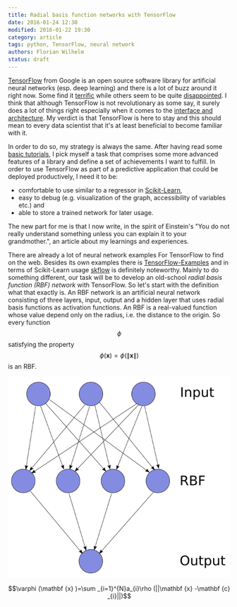 ```yaml
---
title: Radial basis function networks with TensorFlow
date: 2016-01-24 12:30
modified: 2016-01-22 19:30
category: article
tags: python, TensorFlow, neural network
authors: Florian Wilhelm
status: draft
---
```


[TensorFlow][] from Google is an open source software library for artificial neural
networks (esp. deep learning) and there is a lot of buzz around it right now.
Some find it [terrific][] while others seem to be quite [disappointed][]. I
think that although TensorFlow is not revolutionary as some say, it surely does
a lot of things right especially when it comes to the [interface and architecture][].
My verdict is that TensorFlow is here to stay and this should mean to every
data scientist that it's at least beneficial to become familiar with it.

In order to do so, my strategy is always the same. After having read some [basic tutorials][],
I pick myself a task that comprises some more advanced features of a library and
define a set of achievements I want to fulfill. In order to use TensorFlow as part
of a predictive application that could be deployed productively, I need it to be:

* comfortable to use similar to a regressor in [Scikit-Learn][],
* easy to debug (e.g. visualization of the graph, accessibility of variables etc.) and
* able to store a trained network for later usage.

The new part for me is that I now write, in the spirit of Einstein's "You do not really
understand something unless you can explain it to your grandmother.", an article
about my learnings and experiences.

There are already a lot of neural network examples For TensorFlow to find on the web.
Besides its own examples there is [TensorFlow-Examples][] and in terms of Scikit-Learn
usage [skflow][] is definitely noteworthy. Mainly to do something different, our
task will be to develop an old-school *radial basis function (RBF) network* with TensorFlow.
So let's start with the definition what that exactly is. An RBF network is an
artificial neural network consisting of three layers, input, output and a hidden
layer that uses radial basis functions as activation functions. An RBF is a
real-valued function whose value depend only on the radius, i.e. the distance to
the origin. So every function $$\phi$$ satisfying the property
$$\phi(\mathbf{x}) = \phi(\|\mathbf{x}\|)$$ is an RBF.

<img class="noZoom" src="/images/rbf-network.png" alt="Radial basis function network">


$$\varphi (\mathbf {x} )=\sum _{i=1}^{N}a_{i}\rho (||\mathbf {x} -\mathbf {c} _{i}||)$$



[TensorFlow]: https://www.tensorflow.org/
[terrific]: http://www.kdnuggets.com/2015/12/tensor-flow-terrific-deep-learning-library.html
[disappointed]: http://www.kdnuggets.com/2015/11/google-tensorflow-deep-learning-disappoints.html
[interface and architecture]: https://github.com/zer0n/deepframeworks/blob/master/README.md
[basic tutorials]: https://www.tensorflow.org/versions/master/tutorials/index.html
[Scikit-Learn]: http://scikit-learn.org/stable/
[California housing dataset]: http://www.dcc.fc.up.pt/~ltorgo/Regression/cal_housing.html
[TensorFlow-Examples]: https://github.com/aymericdamien/TensorFlow-Examples
[skflow]: https://github.com/tensorflow/skflow
